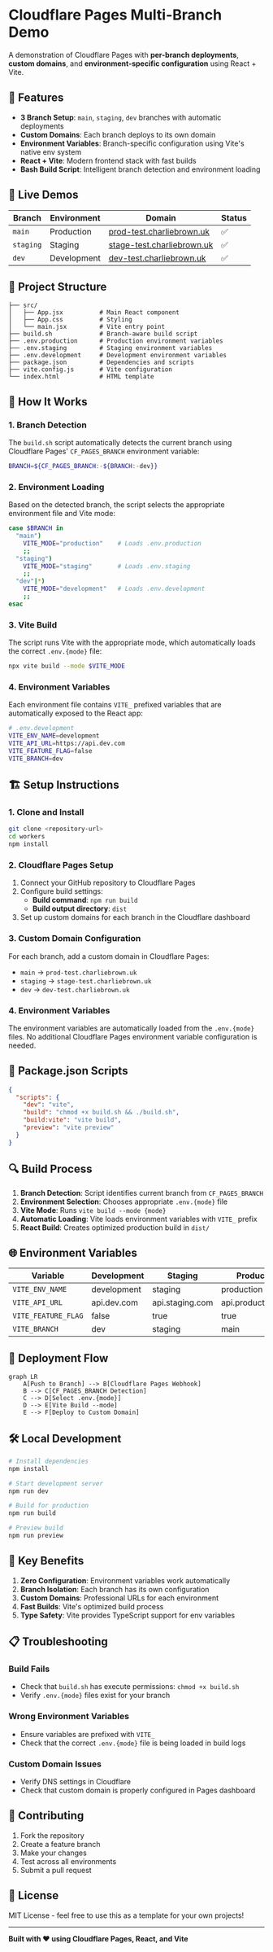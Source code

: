 # Cloudflare Pages Multi-Branch Demo

A demonstration of Cloudflare Pages with **per-branch deployments**, **custom domains**, and **environment-specific configuration** using React + Vite.

## 🌟 Features

- **3 Branch Setup**: `main`, `staging`, `dev` branches with automatic deployments
- **Custom Domains**: Each branch deploys to its own domain
- **Environment Variables**: Branch-specific configuration using Vite's native env system
- **React + Vite**: Modern frontend stack with fast builds
- **Bash Build Script**: Intelligent branch detection and environment loading

## 🚀 Live Demos

| Branch | Environment | Domain | Status |
|--------|-------------|---------|---------|
| `main` | Production | [prod-test.charliebrown.uk](https://prod-test.charliebrown.uk) | ✅ |
| `staging` | Staging | [stage-test.charliebrown.uk](https://stage-test.charliebrown.uk) | ✅ |
| `dev` | Development | [dev-test.charliebrown.uk](https://dev-test.charliebrown.uk) | ✅ |

## 📁 Project Structure

```
├── src/
│   ├── App.jsx          # Main React component
│   ├── App.css          # Styling
│   └── main.jsx         # Vite entry point
├── build.sh             # Branch-aware build script
├── .env.production      # Production environment variables
├── .env.staging         # Staging environment variables
├── .env.development     # Development environment variables
├── package.json         # Dependencies and scripts
├── vite.config.js       # Vite configuration
└── index.html           # HTML template
```

## 🔧 How It Works

### 1. Branch Detection
The `build.sh` script automatically detects the current branch using Cloudflare Pages' `CF_PAGES_BRANCH` environment variable:

```bash
BRANCH=${CF_PAGES_BRANCH:-${BRANCH:-dev}}
```

### 2. Environment Loading
Based on the detected branch, the script selects the appropriate environment file and Vite mode:

```bash
case $BRANCH in
  "main")
    VITE_MODE="production"    # Loads .env.production
    ;;
  "staging")
    VITE_MODE="staging"       # Loads .env.staging
    ;;
  "dev"|*)
    VITE_MODE="development"   # Loads .env.development
    ;;
esac
```

### 3. Vite Build
The script runs Vite with the appropriate mode, which automatically loads the correct `.env.{mode}` file:

```bash
npx vite build --mode $VITE_MODE
```

### 4. Environment Variables
Each environment file contains `VITE_` prefixed variables that are automatically exposed to the React app:

```bash
# .env.development
VITE_ENV_NAME=development
VITE_API_URL=https://api.dev.com
VITE_FEATURE_FLAG=false
VITE_BRANCH=dev
```

## 🏗️ Setup Instructions

### 1. Clone and Install
```bash
git clone <repository-url>
cd workers
npm install
```

### 2. Cloudflare Pages Setup
1. Connect your GitHub repository to Cloudflare Pages
2. Configure build settings:
   - **Build command**: `npm run build`
   - **Build output directory**: `dist`
3. Set up custom domains for each branch in the Cloudflare dashboard

### 3. Custom Domain Configuration
For each branch, add a custom domain in Cloudflare Pages:
- `main` → `prod-test.charliebrown.uk`
- `staging` → `stage-test.charliebrown.uk`  
- `dev` → `dev-test.charliebrown.uk`

### 4. Environment Variables
The environment variables are automatically loaded from the `.env.{mode}` files. No additional Cloudflare Pages environment variable configuration is needed.

## 📝 Package.json Scripts

```json
{
  "scripts": {
    "dev": "vite",
    "build": "chmod +x build.sh && ./build.sh",
    "build:vite": "vite build",
    "preview": "vite preview"
  }
}
```

## 🔍 Build Process

1. **Branch Detection**: Script identifies current branch from `CF_PAGES_BRANCH`
2. **Environment Selection**: Chooses appropriate `.env.{mode}` file
3. **Vite Mode**: Runs `vite build --mode {mode}`
4. **Automatic Loading**: Vite loads environment variables with `VITE_` prefix
5. **React Build**: Creates optimized production build in `dist/`

## 🌐 Environment Variables

| Variable | Development | Staging | Production |
|----------|-------------|---------|------------|
| `VITE_ENV_NAME` | development | staging | production |
| `VITE_API_URL` | api.dev.com | api.staging.com | api.production.com |
| `VITE_FEATURE_FLAG` | false | true | true |
| `VITE_BRANCH` | dev | staging | main |

## 🚦 Deployment Flow

```mermaid
graph LR
    A[Push to Branch] --> B[Cloudflare Pages Webhook]
    B --> C[CF_PAGES_BRANCH Detection]
    C --> D[Select .env.{mode}]
    D --> E[Vite Build --mode]
    E --> F[Deploy to Custom Domain]
```

## 🛠️ Local Development

```bash
# Install dependencies
npm install

# Start development server
npm run dev

# Build for production
npm run build

# Preview build
npm run preview
```

## 🎯 Key Benefits

1. **Zero Configuration**: Environment variables work automatically
2. **Branch Isolation**: Each branch has its own configuration
3. **Custom Domains**: Professional URLs for each environment
4. **Fast Builds**: Vite's optimized build process
5. **Type Safety**: Vite provides TypeScript support for env variables

## 📋 Troubleshooting

### Build Fails
- Check that `build.sh` has execute permissions: `chmod +x build.sh`
- Verify `.env.{mode}` files exist for your branch

### Wrong Environment Variables
- Ensure variables are prefixed with `VITE_`
- Check that the correct `.env.{mode}` file is being loaded in build logs

### Custom Domain Issues
- Verify DNS settings in Cloudflare
- Check that custom domain is properly configured in Pages dashboard

## 🤝 Contributing

1. Fork the repository
2. Create a feature branch
3. Make your changes
4. Test across all environments
5. Submit a pull request

## 📄 License

MIT License - feel free to use this as a template for your own projects!

---

**Built with ❤️ using Cloudflare Pages, React, and Vite**
